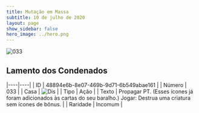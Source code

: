 ```yaml
---
title: Mutação em Massa
subtitle: 10 de julho de 2020
layout: page
show_sidebar: false
hero_image: ../hero.png
---
```


![033](https://cdn.keyforgegame.com/media/card_front/pt/479_033_Q832C49FFHGH_pt.png)

## Lamento dos Condenados

|----|----|
| ID | 48894e6b-8e07-469b-9d71-6b549abae161 |
| Número | 033 |
| Casa | ![Dis](https://archonarcana.com/images/thumb/e/e8/Dis.png/22px-Dis.png "Dis") |
| Tipo | Ação |
| Texto | Propagar PT. (Esses ícones já foram adicionados às cartas do seu baralho.)  Jogar: Destrua uma criatura sem ícones de bônus. |
| Raridade | Incomum |
